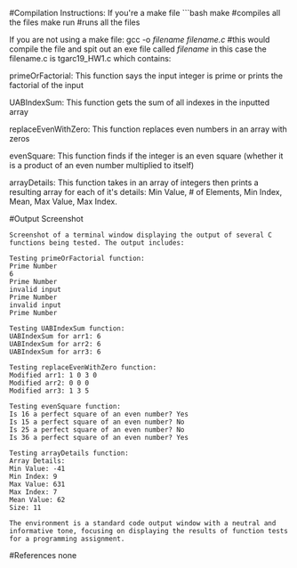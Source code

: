 #Compilation Instructions:
If you're a make file ```bash make #compiles all the files
make run #runs all the files

If you are not using a make file:
gcc -o *filename* *filename.c* #this would compile the file and spit out an exe file called *filename*
in this case the filename.c is tgarc19_HW1.c which contains:

primeOrFactorial: This function says the input integer is prime or prints the factorial of the input

UABIndexSum: This function gets the sum of all indexes in the inputted array

replaceEvenWithZero: This function replaces even numbers in an array with zeros

evenSquare: This function finds if the integer is an even square (whether it is a product of an even number multiplied to itself)

arrayDetails: This function takes in an array of integers then prints a resulting array for each of it's details: Min Value, # of Elements, Min Index, Mean, Max Value, Max Index.

#Output Screenshot

    Screenshot of a terminal window displaying the output of several C functions being tested. The output includes:

    Testing primeOrFactorial function:
    Prime Number
    6
    Prime Number
    invalid input
    Prime Number
    invalid input
    Prime Number

    Testing UABIndexSum function:
    UABIndexSum for arr1: 6
    UABIndexSum for arr2: 6
    UABIndexSum for arr3: 6

    Testing replaceEvenWithZero function:
    Modified arr1: 1 0 3 0
    Modified arr2: 0 0 0
    Modified arr3: 1 3 5

    Testing evenSquare function:
    Is 16 a perfect square of an even number? Yes
    Is 15 a perfect square of an even number? No
    Is 25 a perfect square of an even number? No
    Is 36 a perfect square of an even number? Yes

    Testing arrayDetails function:
    Array Details:
    Min Value: -41
    Min Index: 9
    Max Value: 631
    Max Index: 7
    Mean Value: 62
    Size: 11

    The environment is a standard code output window with a neutral and informative tone, focusing on displaying the results of function tests for a programming assignment.

#References
none